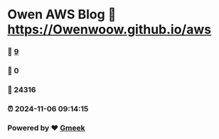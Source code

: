 # Owen AWS Blog :link: https://Owenwoow.github.io/aws 
### :page_facing_up: [9](https://Owenwoow.github.io/aws/tag.html) 
### :speech_balloon: 0 
### :hibiscus: 24316 
### :alarm_clock: 2024-11-06 09:14:15 
### Powered by :heart: [Gmeek](https://github.com/Meekdai/Gmeek)
